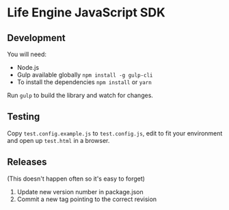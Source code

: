 # Life Engine JavaScript SDK

## Development

You will need:

 - Node.js
 - Gulp available globally `npm install -g gulp-cli`
 - To install the dependencies `npm install` or `yarn`

Run `gulp` to build the library and watch for changes.


## Testing

Copy `test.config.example.js` to `test.config.js`, edit to fit your environment
and open up `test.html` in a browser.


## Releases

(This doesn't happen often so it's easy to forget)

1. Update new version number in package.json
2. Commit a new tag pointing to the correct revision
